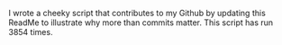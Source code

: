 I wrote a cheeky script that contributes to my Github by updating this ReadMe to illustrate why more than commits matter. This script has run 3854 times.